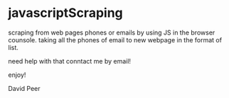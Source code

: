 # javascriptScraping

scraping from web pages phones or emails by using JS in the browser counsole.
taking all the phones of email to new webpage in the format of list.

need help with that conntact me by email!

enjoy!

David Peer
